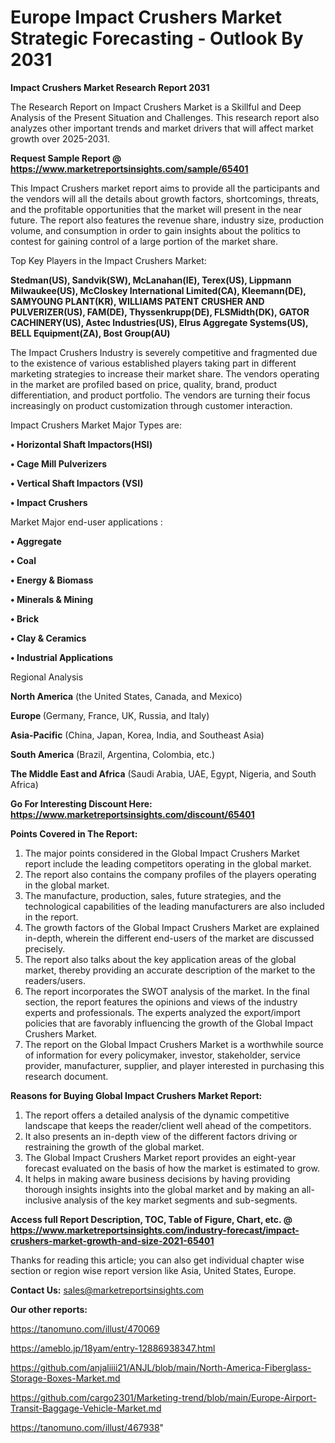 # Europe Impact Crushers Market Strategic Forecasting - Outlook By 2031

<strong>Impact Crushers Market Research Report 2031</strong>

The Research Report on Impact Crushers Market is a Skillful and Deep Analysis of the Present Situation and Challenges. This research report also analyzes other important trends and market drivers that will affect market growth over 2025-2031.

<strong>Request Sample Report @ <a href=https://www.marketreportsinsights.com/sample/65401>https://www.marketreportsinsights.com/sample/65401</a></strong>

This Impact Crushers market report aims to provide all the participants and the vendors will all the details about growth factors, shortcomings, threats, and the profitable opportunities that the market will present in the near future. The report also features the revenue share, industry size, production volume, and consumption in order to gain insights about the politics to contest for gaining control of a large portion of the market share.

Top Key Players in the Impact Crushers Market:

<strong>Stedman(US), Sandvik(SW), McLanahan(IE), Terex(US), Lippmann Milwaukee(US), McCloskey International Limited(CA), Kleemann(DE), SAMYOUNG PLANT(KR), WILLIAMS PATENT CRUSHER AND PULVERIZER(US), FAM(DE), Thyssenkrupp(DE), FLSMidth(DK), GATOR CACHINERY(US), Astec Industries(US), Elrus Aggregate Systems(US), BELL Equipment(ZA), Bost Group(AU)</strong>

The Impact Crushers Industry is severely competitive and fragmented due to the existence of various established players taking part in different marketing strategies to increase their market share. The vendors operating in the market are profiled based on price, quality, brand, product differentiation, and product portfolio. The vendors are turning their focus increasingly on product customization through customer interaction.

Impact Crushers Market Major Types are:

<strong>• Horizontal Shaft Impactors(HSI)

• Cage Mill Pulverizers

• Vertical Shaft Impactors (VSI)

• Impact Crushers</strong>

Market Major end-user applications :

<strong>• Aggregate

• Coal

• Energy & Biomass

• Minerals & Mining

• Brick

• Clay & Ceramics

• Industrial Applications</strong>

Regional Analysis

</u><strong><b>North America</b></strong> (the United States, Canada, and Mexico)

<strong><b>Europe </b></strong>(Germany, France, UK, Russia, and Italy)

<strong><b>Asia-Pacific</b></strong> (China, Japan, Korea, India, and Southeast Asia)

<strong><b>South America</b></strong> (Brazil, Argentina, Colombia, etc.)

<strong><b>The Middle East and Africa</b></strong> (Saudi Arabia, UAE, Egypt, Nigeria, and South Africa)

<strong>Go For Interesting Discount Here: <a href=https://www.marketreportsinsights.com/discount/65401>https://www.marketreportsinsights.com/discount/65401</a></strong>

<strong>Points Covered in The Report:</strong>
<ol>
  <li>The major points considered in the Global Impact Crushers Market report include the leading competitors operating in the global market.</li>
  <li>The report also contains the company profiles of the players operating in the global market.</li>
  <li>The manufacture, production, sales, future strategies, and the technological capabilities of the leading manufacturers are also included in the report.</li>
  <li>The growth factors of the Global Impact Crushers Market are explained in-depth, wherein the different end-users of the market are discussed precisely.</li>
  <li>The report also talks about the key application areas of the global market, thereby providing an accurate description of the market to the readers/users.</li>
  <li>The report incorporates the SWOT analysis of the market. In the final section, the report features the opinions and views of the industry experts and professionals. The experts analyzed the export/import policies that are favorably influencing the growth of the Global Impact Crushers Market.</li>
  <li>The report on the Global Impact Crushers Market is a worthwhile source of information for every policymaker, investor, stakeholder, service provider, manufacturer, supplier, and player interested in purchasing this research document.</li>
</ol>
<strong>Reasons for Buying Global Impact Crushers Market Report:</strong>

<ol>
  <li>The report offers a detailed analysis of the dynamic competitive landscape that keeps the reader/client well ahead of the competitors.</li>
  <li>It also presents an in-depth view of the different factors driving or restraining the growth of the global market.</li>
  <li>The Global Impact Crushers Market report provides an eight-year forecast evaluated on the basis of how the market is estimated to grow.</li>
  <li>It helps in making aware business decisions by having providing thorough insights insights into the global market and by making an all-inclusive analysis of the key market segments and sub-segments.</li>
</ol>
<strong>Access full Report Description, TOC, Table of Figure, Chart, etc. @ <a href=https://www.marketreportsinsights.com/industry-forecast/impact-crushers-market-growth-and-size-2021-65401>https://www.marketreportsinsights.com/industry-forecast/impact-crushers-market-growth-and-size-2021-65401</a></strong>


Thanks for reading this article; you can also get individual chapter wise section or region wise report version like Asia, United States, Europe.

<strong>Contact Us:</strong>
sales@marketreportsinsights.com

<strong>Our other reports:</strong>

<a href=https://tanomuno.com/illust/470069>https://tanomuno.com/illust/470069</a>

<a href=https://ameblo.jp/18yam/entry-12886938347.html>https://ameblo.jp/18yam/entry-12886938347.html</a>

<a href=https://github.com/anjaliiii21/ANJL/blob/main/North-America-Fiberglass-Storage-Boxes-Market.md>https://github.com/anjaliiii21/ANJL/blob/main/North-America-Fiberglass-Storage-Boxes-Market.md</a>

<a href=https://github.com/cargo2301/Marketing-trend/blob/main/Europe-Airport-Transit-Baggage-Vehicle-Market.md>https://github.com/cargo2301/Marketing-trend/blob/main/Europe-Airport-Transit-Baggage-Vehicle-Market.md</a>

<a href=https://tanomuno.com/illust/467938>https://tanomuno.com/illust/467938</a>"
